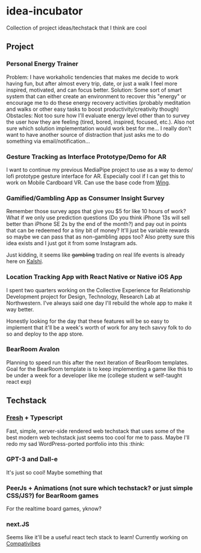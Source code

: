 # idea-incubator
Collection of project ideas/techstack that I think are cool

## Project

### Personal Energy Trainer
Problem: I have workaholic tendencies that makes me decide to work having fun, but after almost every trip, date, or just a walk I feel more inspired, motivated, and can focus better.
Solution: Some sort of smart system that can either create an environment to recover this "energy" or encourage me to do these energy recovery activities (probably meditation and walks or other easy tasks to boost productivity/creativity though)
Obstacles: Not too sure how I'll evaluate energy level other than to survey the user how they are feeling (tired, bored, inspired, focused, etc.). Also not sure which solution implementation would work best for me... I really don't want to have another source of distraction that just asks me to do something via email/notification...

### Gesture Tracking as Interface Prototype/Demo for AR

I want to continue my previous MediaPipe project to use as a way to demo/ lofi prototype gesture interface for AR. Especially cool if I can get this to work on Mobile Cardboard VR.
Can use the base code from [Wing](https://github.com/yvanchu/wing).

### Gamified/Gambling App as Consumer Insight Survey

Remember those survey apps that give you $5 for like 10 hours of work? What if we only use prediction questions (Do you think iPhone 13s will sell better than iPhone SE 2s by the end of the month?) and pay out in points that can be redeemed for a tiny bit of money? It'll just be variable rewards so maybe we can pass that as non-gambling apps too? Also pretty sure this idea exists and I just got it from some Instagram ads.

Just kidding, it seems like ~~gambling~~ trading on real life events is already here on [Kalshi](https://kalshi.com).

### Location Tracking App with React Native or Native iOS App
I spent two quarters working on the Collective Experience for Relationship Development project for Design, Technology, Research Lab at Northwestern. I've always said one day I'll rebuild the whole app to make it way better. 

Honestly looking for the day that these features will be so easy to implement that it'll be a week's worth of work for any tech savvy folk to do so and deploy to the app store.

### BearRoom Avalon
Planning to speed run this after the next iteration of BearRoom templates. Goal for the BearRoom template is to keep implementing a game like this to be under a week for a developer like me (college student w self-taught react exp)

## Techstack 

### [Fresh](https://fresh.deno.dev) + Typescript
Fast, simple, server-side rendered web techstack that uses some of the best modern web techstack just seems too cool for me to pass. Maybe I'll redo my sad WordPress-ported portfolio into this :think:

### GPT-3 and Dall-e
It's just so cool! Maybe something that

### PeerJs + Animations (not sure which techstack? or just simple CSS/JS?) for BearRoom games
For the realtime board games, yknow?

### next.JS
Seems like it'll be a useful react tech stack to learn! Currently working on [Compativibes](https://github.com/joelyoshiya/compativibes)
